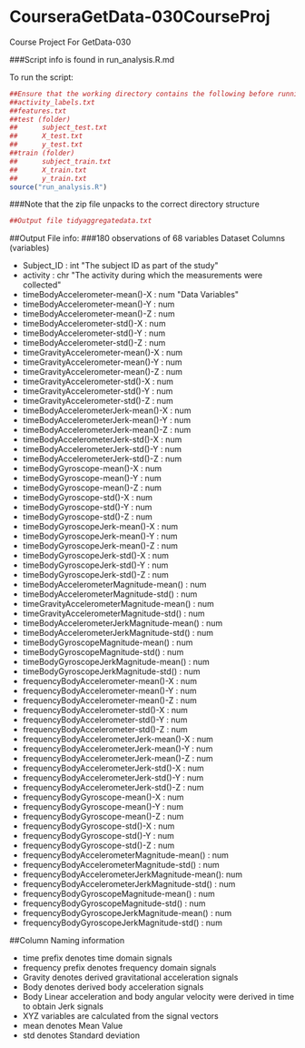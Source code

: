 # CourseraGetData-030CourseProj
Course Project For GetData-030


###Script info is found in run_analysis.R.md


To run the script:

```R
##Ensure that the working directory contains the following before running:
##activity_labels.txt
##features.txt
##test (folder)
##		subject_test.txt
##		X_test.txt
##		y_test.txt
##train (folder)
##		subject_train.txt
##		X_train.txt
##		y_train.txt
source("run_analysis.R")
```

###Note that the zip file unpacks to the correct directory structure


```R
##Output file tidyaggregatedata.txt
```

##Output File info:
###180 observations of 68 variables
Dataset Columns (variables)

 * Subject_ID                                    : int  "The subject ID as part of the study"
 * activity                                      : chr  "The activity during which the measurements were collected"
 * timeBodyAccelerometer-mean()-X                : num  "Data Variables"
 * timeBodyAccelerometer-mean()-Y                : num  
 * timeBodyAccelerometer-mean()-Z                : num  
 * timeBodyAccelerometer-std()-X                 : num  
 * timeBodyAccelerometer-std()-Y                 : num  
 * timeBodyAccelerometer-std()-Z                 : num  
 * timeGravityAccelerometer-mean()-X             : num  
 * timeGravityAccelerometer-mean()-Y             : num  
 * timeGravityAccelerometer-mean()-Z             : num  
 * timeGravityAccelerometer-std()-X              : num  
 * timeGravityAccelerometer-std()-Y              : num  
 * timeGravityAccelerometer-std()-Z              : num  
 * timeBodyAccelerometerJerk-mean()-X            : num  
 * timeBodyAccelerometerJerk-mean()-Y            : num  
 * timeBodyAccelerometerJerk-mean()-Z            : num  
 * timeBodyAccelerometerJerk-std()-X             : num  
 * timeBodyAccelerometerJerk-std()-Y             : num  
 * timeBodyAccelerometerJerk-std()-Z             : num  
 * timeBodyGyroscope-mean()-X                    : num  
 * timeBodyGyroscope-mean()-Y                    : num  
 * timeBodyGyroscope-mean()-Z                    : num  
 * timeBodyGyroscope-std()-X                     : num  
 * timeBodyGyroscope-std()-Y                     : num  
 * timeBodyGyroscope-std()-Z                     : num  
 * timeBodyGyroscopeJerk-mean()-X                : num  
 * timeBodyGyroscopeJerk-mean()-Y                : num  
 * timeBodyGyroscopeJerk-mean()-Z                : num  
 * timeBodyGyroscopeJerk-std()-X                 : num  
 * timeBodyGyroscopeJerk-std()-Y                 : num  
 * timeBodyGyroscopeJerk-std()-Z                 : num  
 * timeBodyAccelerometerMagnitude-mean()         : num  
 * timeBodyAccelerometerMagnitude-std()          : num  
 * timeGravityAccelerometerMagnitude-mean()      : num  
 * timeGravityAccelerometerMagnitude-std()       : num  
 * timeBodyAccelerometerJerkMagnitude-mean()     : num  
 * timeBodyAccelerometerJerkMagnitude-std()      : num  
 * timeBodyGyroscopeMagnitude-mean()             : num  
 * timeBodyGyroscopeMagnitude-std()              : num  
 * timeBodyGyroscopeJerkMagnitude-mean()         : num  
 * timeBodyGyroscopeJerkMagnitude-std()          : num  
 * frequencyBodyAccelerometer-mean()-X           : num  
 * frequencyBodyAccelerometer-mean()-Y           : num  
 * frequencyBodyAccelerometer-mean()-Z           : num  
 * frequencyBodyAccelerometer-std()-X            : num  
 * frequencyBodyAccelerometer-std()-Y            : num  
 * frequencyBodyAccelerometer-std()-Z            : num  
 * frequencyBodyAccelerometerJerk-mean()-X       : num  
 * frequencyBodyAccelerometerJerk-mean()-Y       : num  
 * frequencyBodyAccelerometerJerk-mean()-Z       : num  
 * frequencyBodyAccelerometerJerk-std()-X        : num  
 * frequencyBodyAccelerometerJerk-std()-Y        : num  
 * frequencyBodyAccelerometerJerk-std()-Z        : num  
 * frequencyBodyGyroscope-mean()-X               : num  
 * frequencyBodyGyroscope-mean()-Y               : num  
 * frequencyBodyGyroscope-mean()-Z               : num  
 * frequencyBodyGyroscope-std()-X                : num  
 * frequencyBodyGyroscope-std()-Y                : num  
 * frequencyBodyGyroscope-std()-Z                : num  
 * frequencyBodyAccelerometerMagnitude-mean()    : num  
 * frequencyBodyAccelerometerMagnitude-std()     : num  
 * frequencyBodyAccelerometerJerkMagnitude-mean(): num  
 * frequencyBodyAccelerometerJerkMagnitude-std() : num  
 * frequencyBodyGyroscopeMagnitude-mean()        : num  
 * frequencyBodyGyroscopeMagnitude-std()         : num  
 * frequencyBodyGyroscopeJerkMagnitude-mean()    : num  
 * frequencyBodyGyroscopeJerkMagnitude-std()     : num  

##Column Naming information
* time prefix denotes time domain signals
* frequency prefix denotes frequency domain signals
* Gravity denotes derived gravitational acceleration signals
* Body denotes derived body acceleration signals
* Body Linear acceleration and body angular velocity were derived in time to obtain Jerk signals
* XYZ variables are calculated from the signal vectors
* mean denotes Mean Value
* std denotes Standard deviation


